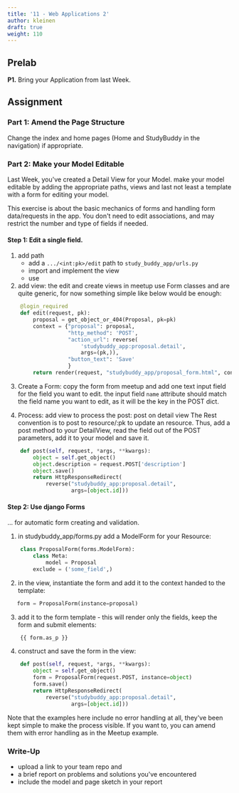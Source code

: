 ```yaml
---
title: '11 - Web Applications 2'
author: kleinen
draft: true
weight: 110
---
```



## Prelab

**P1.**  Bring your Application from last Week.

## Assignment

### Part 1: Amend the Page Structure

Change the index and home pages (Home and StudyBuddy in the navigation) if appropriate. 

### Part 2: Make your Model Editable

Last Week, you've created a Detail View for your Model. 
make your model editable by adding the appropriate paths, views and last not least a template with a form for editing your model.

This exercise is about the basic mechanics of forms and handling form data/requests in the app. You don't need to edit associations, and may restrict the number and type of fields if needed.

#### Step 1: Edit a single field.

1. add path
    - add a `.../<int:pk>/edit` path to `study_buddy_app/urls.py`
    - import and implement the view
    - use 
2. add view: the edit and create views in meetup use Form classes and are quite generic, for now something simple like below would be enough:

```python
    @login_required
    def edit(request, pk):
        proposal = get_object_or_404(Proposal, pk=pk)
        context = {"proposal": proposal,
                   "http_method": 'POST',
                   "action_url": reverse(
                       'studybuddy_app:proposal.detail',
                       args=(pk,)),
                   "button_text": 'Save'
                   }
        return render(request, "studybuddy_app/proposal_form.html", context)

```

3. Create a Form: copy the form from meetup and add one text input field for the field you want to edit.
   the input field `name` attribute should match the field name you want to edit, as it will be the key in
   the POST dict.

3. Process: add view to process the post: post on detail view
The Rest convention is to post to resource/:pk to update an resource. Thus, add a post method to your DetailView, read the field out of the POST parameters, add it to your model and save it.  

```python
    def post(self, request, *args, **kwargs):
        object = self.get_object()
        object.description = request.POST['description']
        object.save()
        return HttpResponseRedirect(
            reverse("studybuddy_app:proposal.detail",
                    args=[object.id]))
```

#### Step 2: Use django Forms 
... for automatic form creating and validation.

1. in studybuddy_app/forms.py add a ModelForm for your Resource:

```python
    class ProposalForm(forms.ModelForm):
        class Meta:
            model = Proposal
        exclude = ('some_field',)
```

2. in the view, instantiate the form and add it to the context handed to the template:

```python
   form = ProposalForm(instance=proposal)
```
3. add it to the form template - this will render only the fields, keep the form and submit elements:

```python
    {{ form.as_p }}
```

4. construct and save the form in the view:

```python
    def post(self, request, *args, **kwargs):
        object = self.get_object()
        form = ProposalForm(request.POST, instance=object)
        form.save()
        return HttpResponseRedirect(
            reverse("studybuddy_app:proposal.detail",
                    args=[object.id]))
```

Note that the examples here include no error handling at all, they've been kept simple to make the process visible.
If you want to, you can amend them with error handling as in the Meetup example.
       
### Write-Up

- upload a link to your team repo and
- a brief report on problems and solutions you've encountered
- include the model and page sketch in your report

